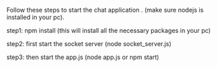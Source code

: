 Follow these steps to start the chat application .
(make sure nodejs is installed in your pc).


step1: npm install 
(this will install all the necessary packages in your pc) 


step2: first start the socket server (node socket_server.js)

step3: then start the app.js (node app.js or npm start) 
